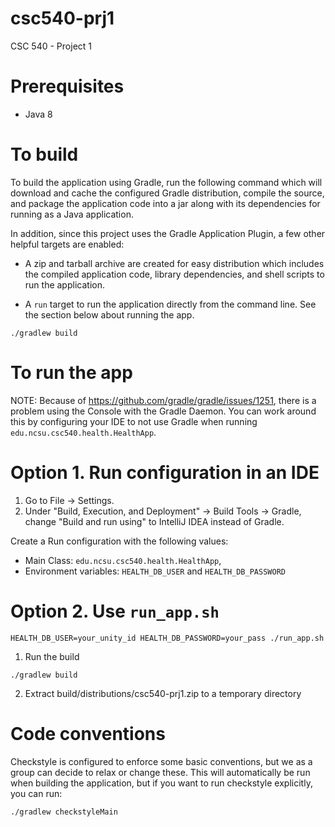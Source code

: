 # csc540-prj1
CSC 540 - Project 1

# Prerequisites

* Java 8


# To build
To build the application using Gradle, run the following command which will download and cache the configured Gradle distribution, compile the source, and package the application code into a jar along with its dependencies for running as a Java application.

In addition, since this project uses the Gradle Application Plugin, a few other helpful targets are enabled:
* A zip and tarball archive are created for easy distribution which includes the compiled application code, library dependencies, and shell scripts to run the application.

* A `run` target to run the application directly from the command line. See the section below about running the app. 

```
./gradlew build
```

# To run the app

NOTE: Because of https://github.com/gradle/gradle/issues/1251, there is a problem using the Console with the Gradle Daemon.
You can work around this by configuring your IDE to not use Gradle when running `edu.ncsu.csc540.health.HealthApp`.

# Option 1. Run configuration in an IDE
1. Go to File -> Settings.
2. Under "Build, Execution, and Deployment" -> Build Tools -> Gradle, change "Build and run using" to IntelliJ IDEA instead of Gradle.

Create a Run configuration with the following values:
* Main Class: `edu.ncsu.csc540.health.HealthApp`, 
* Environment variables: `HEALTH_DB_USER` and `HEALTH_DB_PASSWORD` 

# Option 2. Use `run_app.sh`
```
HEALTH_DB_USER=your_unity_id HEALTH_DB_PASSWORD=your_pass ./run_app.sh
```


1. Run the build 
```
./gradlew build
```
2. Extract build/distributions/csc540-prj1.zip to a temporary directory



# Code conventions
Checkstyle is configured to enforce some basic conventions, but we as a group can decide to relax or change these. This
will automatically be run when building the application, but if you want to run checkstyle explicitly, you can run:

```
./gradlew checkstyleMain
```
